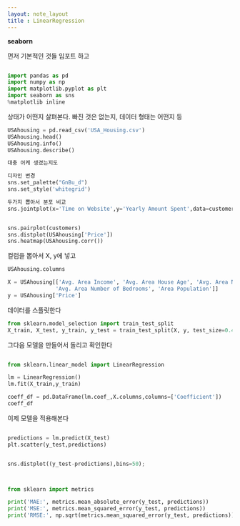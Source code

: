 ```yaml
---
layout: note_layout
title : LinearRegression
---
```



**seaborn**

먼저 기본적인 것들 임포트 하고


```Python

import pandas as pd
import numpy as np
import matplotlib.pyplot as plt
import seaborn as sns
%matplotlib inline

```

상태가 어떤지 살펴본다. 빠진 것은 없는지, 데이터 형태는 어떤지 등

```python
USAhousing = pd.read_csv('USA_Housing.csv')
USAhousing.head()
USAhousing.info()
USAhousing.describe()

대충 어케 생겼는지도
```

```python
디자인 변경
sns.set_palette("GnBu_d")
sns.set_style('whitegrid')

두가지 뽑아서 분포 비교
sns.jointplot(x='Time on Website',y='Yearly Amount Spent',data=customers)


sns.pairplot(customers)
sns.distplot(USAhousing['Price'])
sns.heatmap(USAhousing.corr())
```

컬럼을 뽑아서 X, y에 넣고
```python
USAhousing.columns

X = USAhousing[['Avg. Area Income', 'Avg. Area House Age', 'Avg. Area Number of Rooms',
               'Avg. Area Number of Bedrooms', 'Area Population']]
y = USAhousing['Price']

```

데이터를 스플릿한다
```python
from sklearn.model_selection import train_test_split
X_train, X_test, y_train, y_test = train_test_split(X, y, test_size=0.4, random_state=101)

```

그다음 모델을 만들어서 돌리고 확인한다


```python

from sklearn.linear_model import LinearRegression

lm = LinearRegression()
lm.fit(X_train,y_train)

coeff_df = pd.DataFrame(lm.coef_,X.columns,columns=['Coefficient'])
coeff_df

```

이제 모델을 적용해본다


```python

predictions = lm.predict(X_test)
plt.scatter(y_test,predictions)


sns.distplot((y_test-predictions),bins=50);



from sklearn import metrics

print('MAE:', metrics.mean_absolute_error(y_test, predictions))
print('MSE:', metrics.mean_squared_error(y_test, predictions))
print('RMSE:', np.sqrt(metrics.mean_squared_error(y_test, predictions)))
```

